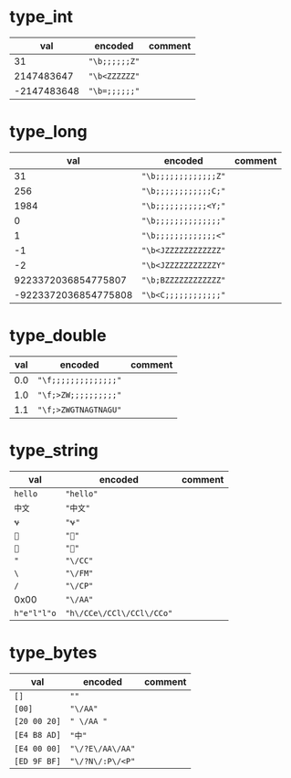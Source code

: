 # type_int

| val  | encoded             | comment |
| ---- | ------------------- | ------- |
| 31  | `"\b;;;;;;Z"` |         |
| 2147483647  | `"\b<ZZZZZZ"` |         |
| -2147483648  | `"\b=;;;;;;"` |         |

# type_long

| val  | encoded             | comment |
| ---- | ------------------- | ------- |
| 31  | `"\b;;;;;;;;;;;;;Z"`            |         |
| 256  | `"\b;;;;;;;;;;;;C;"`            |         |
| 1984 | `"\b;;;;;;;;;;;<Y;"`           |         |
| 0    | `"\b;;;;;;;;;;;;;;"`             |         |
| 1    | `"\b;;;;;;;;;;;;;<"`             |         |
| -1   | `"\b<JZZZZZZZZZZZZ"` |         |
| -2   | `"\b<JZZZZZZZZZZZY"` |         |
| 9223372036854775807   | `"\b;BZZZZZZZZZZZZ"` |         |
| -9223372036854775808   | `"\b<C;;;;;;;;;;;;"` |         |

# type_double

| val  | encoded             | comment |
| ---- | ------------------- | ------- |
| 0.0  | `"\f;;;;;;;;;;;;;;"`               |         |
| 1.0  | `"\f;>ZW;;;;;;;;;;"` |         |
| 1.1  | `"\f;>ZWGTNAGTNAGU"` |         |

# type_string

| val  | encoded             | comment |
| ---- | ------------------- | ------- |
| `hello`  | `"hello"`               |         |
| `中文`  | `"中文"` |         |
| `𐐷` | `"𐐷"` | |
| `𤭢` | `"𤭢"` | |
| `🙏` | `"🙏"` | |
| `"` | `"\/CC"` | |
| `\` | `"\/FM"` | |
| `/` | `"\/CP"` | |
| 0x00 | `"\/AA"` | |
| `h"e"l"l"o` | `"h\/CCe\/CCl\/CCl\/CCo"` | |

# type_bytes

| val | encoded | comment |
| --- | ---     | ---     |
| `[]`  | `""`  |     |
| `[00]`  | `"\/AA"`  |     |
| `[20 00 20]`  | `" \/AA "`  |     |
| `[E4 B8 AD]`  | `"中"`  |     |
| `[E4 00 00]`  | `"\/?E\/AA\/AA"`  |     |
| `[ED 9F BF]`  | `"\/?N\/:P\/<P"`  |     |